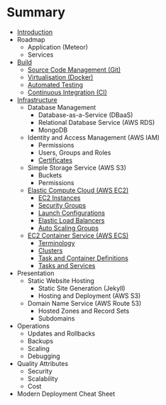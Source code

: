 # Summary

* [Introduction](README.md)
* Roadmap
   * Application (Meteor)
   * Services
* [Build](build/index.md)
   * [Source Code Management (Git)](build/scm.md)
   * [Virtualisation (Docker)](build/virtualisation.md)
   * [Automated Testing](build/testing.md)
   * [Continuous Integration (CI)](build/ci.md)
* [Infrastructure](infrastructure/index.md)
   * Database Management
       * Database-as-a-Service (DBaaS)
       * Relational Database Service (AWS RDS)
       * MongoDB
   * Identity and Access Management (AWS IAM)
       * Permissions
       * Users, Groups and Roles
       * [Certificates](infrastructure/iam/certificates.md)
   * Simple Storage Service (AWS S3)
       * Buckets
       * Permissions
   * [Elastic Compute Cloud (AWS EC2)](infrastructure/ec2/index.md)
       * [EC2 Instances](infrastructure/ec2/instances.md)
       * [Security Groups](infrastructure/ec2/security-groups.md)
       * [Launch Configurations](infrastructure/ec2/launch-configurations.md)
       * [Elastic Load Balancers](infrastructure/ec2/elastic-load-balancers.md)
       * [Auto Scaling Groups](infrastructure/ec2/auto-scaling-groups.md)
   * [EC2 Container Service (AWS ECS)](infrastructure/ecs/index.md)
       * [Terminology](infrastructure/ecs/terminology.md)
       * [Clusters](infrastructure/ecs/clusters.md)
       * [Task and Container Definitions](infrastructure/ecs/definitions.md)
       * [Tasks and Services](infrastructure/ecs/tasks-services.md)
* Presentation
   * Static Website Hosting
       * Static Site Generation (Jekyll)
       * Hosting and Deployment (AWS S3)
   * Domain Name Service (AWS Route 53)
       * Hosted Zones and Record Sets
       * Subdomains
* Operations
   * Updates and Rollbacks
   * Backups
   * Scaling
   * Debugging
* Quality Attributes
   * Security
   * Scalability
   * Cost
* Modern Deployment Cheat Sheet
